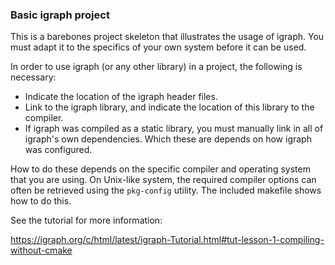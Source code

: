 ### Basic igraph project

This is a barebones project skeleton that illustrates the usage of igraph. You must adapt it to the specifics of your own system before it can be used.

In order to use igraph (or any other library) in a project, the following is necessary:

 - Indicate the location of the igraph header files.
 - Link to the igraph library, and indicate the location of this library to the compiler.
 - If igraph was compiled as a static library, you must manually link in all of igraph's own dependencies. Which these are depends on how igraph was configured.

How to do these depends on the specific compiler and operating system that you are using. On Unix-like system, the required compiler options can often be retrieved using the `pkg-config` utility. The included makefile shows how to do this.

See the tutorial for more information:

https://igraph.org/c/html/latest/igraph-Tutorial.html#tut-lesson-1-compiling-without-cmake

